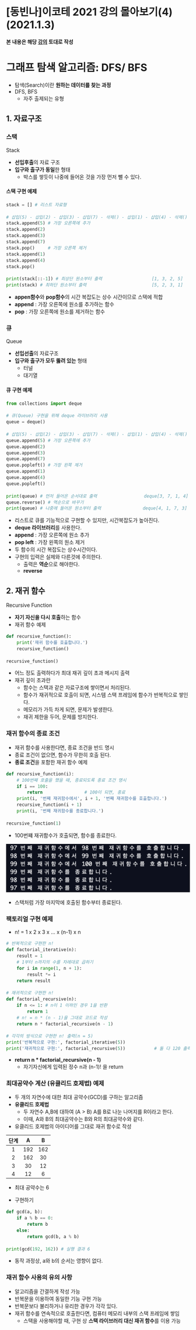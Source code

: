 # [동빈나]이코테 2021 강의 몰아보기(4)(2021.1.3)



**본 내용은 해당 [강의](https://www.youtube.com/watch?v=7C9RgOcvkvo&list=PLRx0vPvlEmdAghTr5mXQxGpHjWqSz0dgC&index=3) 토대로 작성**



# 그래프 탐색 알고리즘: DFS/ BFS

* 탐색(Search)이란 **원하는 데이터를 찾는 과정**
* DFS, BFS
  * 자주 출제되는 유형



## 1. 자료구조

### 스택

Stack

* **선입후출**의 자료 구조
* **입구와 출구가 동일**한 형태
  * 박스를 쌓듯이 나중에 들어온 것을 가장 먼저 뺄 수 있다.



#### 스택 구현 예제

```python
stack = [] # 리스트 자료형

# 삽입(5) - 삽입(2) - 삽입(3) - 삽입(7) - 삭제() - 삽입(1) - 삽입(4) - 삭제()
stack.append(5) # 가장 오른쪽에 추가
stack.append(2) 
stack.append(3)
stack.append(7)
stack.pop()     # 가장 오른쪽 제거
stack.append(1)
stack.append(4)
stack.pop()

print(stack[::-1]) # 최상단 원소부터 출력                   [1, 3, 2, 5]
print(stack) # 최하단 원소부터 출력                         [5, 2, 3, 1]
```

* **appen함수**와 **pop함수**의 시간 복잡도는 상수 시간이므로 스택에 적합
* **append** : 가장 오른쪽에 원소를 추가하는 함수
* **pop** : 가장 오른쪽에 원소를 제거하는 함수



### 큐

Queue

* **선입선출**의 자료구조
* **입구와 출구가 모두 뚫려 있는** 형태
  * 터널
  * 대기열



#### 큐 구현 예제

```python
from collections import deque

# 큐(Queue) 구현을 위해 deque 라이브러리 사용
queue = deque()

# 삽입(5) - 삽입(2) - 삽입(3) - 삽입(7) - 삭제() - 삽입(1) - 삽입(4) - 삭제()
queue.append(5) # 가장 오른쪽에 추가
queue.append(2)
queue.append(3)
queue.append(7)
queue.popleft() # 가장 왼쪽 제거
queue.append(1)
queue.append(4)
queue.popleft()

print(queue) # 먼저 들어온 순서대로 출력                  deque[3, 7, 1, 4]
queue.reverse() # 역순으로 바꾸기
print(queue) # 나중에 들어온 원소부터 출력                deque[4, 1, 7, 3]
```

* 리스트로 큐를 기능적으로 구현할 수 있지만, 시간복잡도가 높아진다.
* **deque 라이브러리**를 사용한다.
* **append** : 가장 오른쪽에 원소 추가
* **pop left** : 가장 왼쪽의 원소 제거
* 두 함수의 시간 복잡도는 상수시간이다.
* 구현의 입력은 실제와 다른것에 주의한다.
  * 출력은 **역순**으로 해야한다.
  * **reverse**



## 2. 재귀 함수

Recursive Function

* **자기 자신을 다시 호출**하는 함수
* 재귀 함수 예제

```python
def recursive_function():
    print('재귀 함수를 호출합니다.')
    recursive_function()
    
recursive_function()
```

* 어느 정도 출력하다가 최대 재귀 깊이 초과 메시지 출력
* 재귀 깊이 초과란
  * 함수는 스택과 같은 자료구조에 쌓이면서 처리된다.
  * 함수가 재귀적으로 호출이 되면, 시스템 스택 프레임에 함수가 반복적으로 쌓인다.
  * 메모리가 가득 차게 되면, 문제가 발생한다.
  * 재귀 제한을 두어, 문제를 방지한다.



### 재귀 함수의 종료 조건

* 재귀 함수를 사용한다면, 종료 조건을 반드 명시
* 종료 조건이 없으면, 함수가 무한히 호출 된다.
* **종료 조건**을 포함한 재귀 함수 예제

```python
def recursive_function(i):
    # 100번째 호출을 했을 때, 종료되도록 종료 조건 명시
    if i == 100:
        return                # 100이 되면, 종료
    print(i, '번째 재귀함수에서', i + 1, '번째 재귀함수를 호출합니다.')
    recursive_function(i + 1)
    print(i, '번째 재귀함수를 종료합니다.')
    
recursive_function(1)
```

* 100번쨰 재귀함수가 호출되면, 함수를 종료한다.

![Codingtest5-1](images/Codingtest5-1.png)

* 스택처럼 가장 마지막에 호출된 함수부터 종료된다.



### 팩토리얼 구현 예제

* n! = 1 x 2 x 3 x ... x (n-1) x n

```python
# 반복적으로 구현한 n!
def factorial_iterative(n):
    result = 1
    # 1부터 n까지의 수를 차례대로 곱하기
    for i in range(1, n + 1):
        result *= i
    return result
 
# 재귀적으로 구현한 n!
def factorial_recursive(n):
    if n <= 1: # n이 1 이하인 경우 1을 반환
        return 1
    # n! = n * (n - 1)을 그대로 코드로 작성
    return n * factorial_recursive(n - 1)
  
# 각각의 방식으로 구현한 n! 출력(n = 5)
print('반복적으로 구현:', factorial_iterative(5))
print('재귀적으로 구현:', factorial_recursive(5))           # 둘 다 120 출력
```

* **return n * factorial_recursive(n - 1)**
  * 자기자신에게 입력된 정수 n과 (n-1)! 을 return



### 최대공약수 계산 (유클리드 호제법) 예제

* 두 개의 자연수에 대한 최대 공약수(GCD)를 구하는 알고리즘
* **유클리드 호제법**
  * 두 자연수 A,B에 대하여 (A > B) A를 B로 나눈 나머지를 R이라고 한다.
  * 이때, A와 B의 최대공약수는 B와 R의 최대공약수와 같다.
* 유클리드 호제법의 아이디어를 그대로 재귀 함수로 작성

| 단계 |  A   |  B   |
| :--: | :--: | :--: |
|  1   | 192  | 162  |
|  2   | 162  |  30  |
|  3   |  30  |  12  |
|  4   |  12  |  6   |

* 최대 공약수는 6

* 구현하기

```python
def gcd(a, b):
    if a % b == 0:
        return b
    else:
        return gcd(b, a % b)
      
print(gcd(192, 162)) # 실행 결과 6
```

* 동작 과정상, a와 b의 순서는 영향이 없다.



### 재귀 함수 사용의 유의 사항

* 알고리즘을 간결하게 작성 가능
* 반복문을 이용하여 동일한 기능 구현 가능
* 반복문보다 불리하거나 유리한 경우가 각각 있다.
* 재귀 함수를 연속적으로 호출한다면, 컴퓨터 메모리 내부의 스택 프레임에 쌓임
  * 스택을 사용해야할 때, 구현 상 **스택 라이브러리 대신 재귀 함수**를 이용 가능
